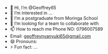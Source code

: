 - 👋 Hi, I’m @Geoffrey65
- 👀 I’m interested in ...
- 🌱 I’m a postgraduate from Moringa School
- 💞️ I’m looking for a team to collaborate with
- 📫 How to reach me Phone NO: 0796007589
- Email: geoffreynyanyuki65@gmail.com
- 😄 Pronouns: 
- ⚡ Fun fact: ...

<!---
Geoffrey65/Geoffrey65 is a ✨ special ✨ repository because its `README.md` (this file) appears on your GitHub profile.
You can click the Preview link to take a look at your changes.
--->
